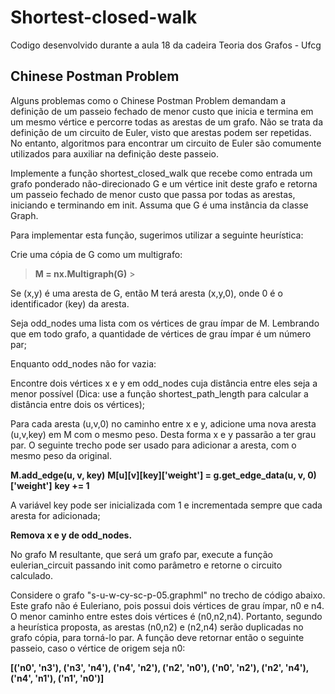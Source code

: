 # Shortest-closed-walk

Codigo desenvolvido durante a aula 18 da cadeira Teoria dos Grafos - Ufcg

## Chinese Postman Problem 

Alguns problemas como o Chinese Postman Problem demandam a definição de um passeio fechado de menor custo que inicia e termina em um mesmo vértice e percorre todas as arestas de um grafo. Não se trata da definição de um circuito de Euler, visto que arestas podem ser repetidas. No entanto, algoritmos para encontrar um circuito de Euler são comumente utilizados para auxiliar na definição deste passeio.

Implemente a função shortest_closed_walk que recebe como entrada um grafo ponderado não-direcionado G e um vértice init deste grafo e retorna um passeio fechado de menor custo que passa por todas as arestas, iniciando e terminando em init. Assuma que G é uma instância da classe Graph.

Para implementar esta função, sugerimos utilizar a seguinte heurística:

Crie uma cópia de G como um multigrafo:

> **M = nx.Multigraph(G)** >

Se (x,y) é uma aresta de G, então M terá aresta (x,y,0), onde 0 é o identificador (key) da aresta.

Seja odd_nodes uma lista com os vértices de grau ímpar de M. Lembrando que em todo grafo, a quantidade de vértices de grau ímpar é um número par;

Enquanto odd_nodes não for vazia:

Encontre dois vértices x e y em odd_nodes cuja distância entre eles seja a menor possível (Dica: use a função shortest_path_length para calcular a distância entre dois os vértices);

Para cada aresta (u,v,0) no caminho entre x e y, adicione uma nova aresta (u,v,key) em M com o mesmo peso. Desta forma x e y passarão a ter grau par. O seguinte trecho pode ser usado para adicionar a aresta, com o mesmo peso da original.

  **M.add_edge(u, v, key)**
  **M[u][v][key]['weight'] = g.get_edge_data(u, v, 0)['weight']**
  **key += 1**

A variável key pode ser inicializada com 1 e incrementada sempre que cada aresta for adicionada;

**Remova x e y de odd_nodes.**

No grafo M resultante, que será um grafo par, execute a função eulerian_circuit passando init como parâmetro e retorne o circuito calculado.

Considere o grafo "s-u-w-cy-sc-p-05.graphml" no trecho de código abaixo. Este grafo não é Euleriano, pois possui dois vértices de grau ímpar, n0 e n4. O menor caminho entre estes dois vértices é (n0,n2,n4). Portanto, segundo a heurística proposta, as arestas (n0,n2) e (n2,n4) serão duplicadas no grafo cópia, para torná-lo par. A função deve retornar então o seguinte passeio, caso o vértice de origem seja n0:

**[('n0', 'n3'), ('n3', 'n4'), ('n4', 'n2'), ('n2', 'n0'), ('n0', 'n2'), ('n2', 'n4'), ('n4', 'n1'), ('n1', 'n0')]**
